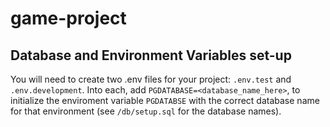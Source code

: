 # game-project

## Database and Environment Variables set-up

You will need to create two .env files for your project: `.env.test` and `.env.development`. Into each, add `PGDATABASE=<database_name_here>`, to initialize the enviroment variable `PGDATABSE` with the correct database name for that environment (see `/db/setup.sql` for the database names).
